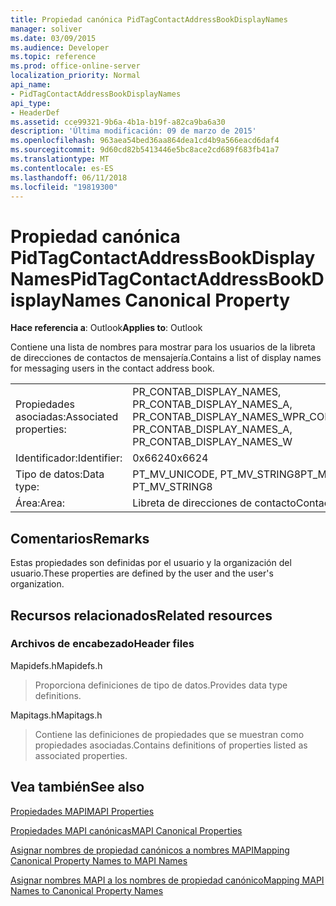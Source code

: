 ```yaml
---
title: Propiedad canónica PidTagContactAddressBookDisplayNames
manager: soliver
ms.date: 03/09/2015
ms.audience: Developer
ms.topic: reference
ms.prod: office-online-server
localization_priority: Normal
api_name:
- PidTagContactAddressBookDisplayNames
api_type:
- HeaderDef
ms.assetid: cce99321-9b6a-4b1a-b19f-a82ca9ba6a30
description: 'Última modificación: 09 de marzo de 2015'
ms.openlocfilehash: 963aea54bed36aa864dea1cd4b9a566eacd6daf4
ms.sourcegitcommit: 9d60cd82b5413446e5bc8ace2cd689f683fb41a7
ms.translationtype: MT
ms.contentlocale: es-ES
ms.lasthandoff: 06/11/2018
ms.locfileid: "19819300"
---
```

# <a name="pidtagcontactaddressbookdisplaynames-canonical-property"></a><span data-ttu-id="6bb9b-103">Propiedad canónica PidTagContactAddressBookDisplayNames</span><span class="sxs-lookup"><span data-stu-id="6bb9b-103">PidTagContactAddressBookDisplayNames Canonical Property</span></span>

  
  
<span data-ttu-id="6bb9b-104">**Hace referencia a**: Outlook</span><span class="sxs-lookup"><span data-stu-id="6bb9b-104">**Applies to**: Outlook</span></span> 
  
<span data-ttu-id="6bb9b-105">Contiene una lista de nombres para mostrar para los usuarios de la libreta de direcciones de contactos de mensajería.</span><span class="sxs-lookup"><span data-stu-id="6bb9b-105">Contains a list of display names for messaging users in the contact address book.</span></span>
  
|||
|:-----|:-----|
|<span data-ttu-id="6bb9b-106">Propiedades asociadas:</span><span class="sxs-lookup"><span data-stu-id="6bb9b-106">Associated properties:</span></span>  <br/> |<span data-ttu-id="6bb9b-107">PR_CONTAB_DISPLAY_NAMES, PR_CONTAB_DISPLAY_NAMES_A, PR_CONTAB_DISPLAY_NAMES_W</span><span class="sxs-lookup"><span data-stu-id="6bb9b-107">PR_CONTAB_DISPLAY_NAMES, PR_CONTAB_DISPLAY_NAMES_A, PR_CONTAB_DISPLAY_NAMES_W</span></span>  <br/> |
|<span data-ttu-id="6bb9b-108">Identificador:</span><span class="sxs-lookup"><span data-stu-id="6bb9b-108">Identifier:</span></span>  <br/> |<span data-ttu-id="6bb9b-109">0x6624</span><span class="sxs-lookup"><span data-stu-id="6bb9b-109">0x6624</span></span>  <br/> |
|<span data-ttu-id="6bb9b-110">Tipo de datos:</span><span class="sxs-lookup"><span data-stu-id="6bb9b-110">Data type:</span></span>  <br/> |<span data-ttu-id="6bb9b-111">PT_MV_UNICODE, PT_MV_STRING8</span><span class="sxs-lookup"><span data-stu-id="6bb9b-111">PT_MV_UNICODE, PT_MV_STRING8</span></span>  <br/> |
|<span data-ttu-id="6bb9b-112">Área:</span><span class="sxs-lookup"><span data-stu-id="6bb9b-112">Area:</span></span>  <br/> |<span data-ttu-id="6bb9b-113">Libreta de direcciones de contacto</span><span class="sxs-lookup"><span data-stu-id="6bb9b-113">Contact address book</span></span>  <br/> |
   
## <a name="remarks"></a><span data-ttu-id="6bb9b-114">Comentarios</span><span class="sxs-lookup"><span data-stu-id="6bb9b-114">Remarks</span></span>

<span data-ttu-id="6bb9b-115">Estas propiedades son definidas por el usuario y la organización del usuario.</span><span class="sxs-lookup"><span data-stu-id="6bb9b-115">These properties are defined by the user and the user's organization.</span></span>
  
## <a name="related-resources"></a><span data-ttu-id="6bb9b-116">Recursos relacionados</span><span class="sxs-lookup"><span data-stu-id="6bb9b-116">Related resources</span></span>

### <a name="header-files"></a><span data-ttu-id="6bb9b-117">Archivos de encabezado</span><span class="sxs-lookup"><span data-stu-id="6bb9b-117">Header files</span></span>

<span data-ttu-id="6bb9b-118">Mapidefs.h</span><span class="sxs-lookup"><span data-stu-id="6bb9b-118">Mapidefs.h</span></span>
  
> <span data-ttu-id="6bb9b-119">Proporciona definiciones de tipo de datos.</span><span class="sxs-lookup"><span data-stu-id="6bb9b-119">Provides data type definitions.</span></span>
    
<span data-ttu-id="6bb9b-120">Mapitags.h</span><span class="sxs-lookup"><span data-stu-id="6bb9b-120">Mapitags.h</span></span>
  
> <span data-ttu-id="6bb9b-121">Contiene las definiciones de propiedades que se muestran como propiedades asociadas.</span><span class="sxs-lookup"><span data-stu-id="6bb9b-121">Contains definitions of properties listed as associated properties.</span></span>
    
## <a name="see-also"></a><span data-ttu-id="6bb9b-122">Vea también</span><span class="sxs-lookup"><span data-stu-id="6bb9b-122">See also</span></span>



[<span data-ttu-id="6bb9b-123">Propiedades MAPI</span><span class="sxs-lookup"><span data-stu-id="6bb9b-123">MAPI Properties</span></span>](mapi-properties.md)
  
[<span data-ttu-id="6bb9b-124">Propiedades MAPI canónicas</span><span class="sxs-lookup"><span data-stu-id="6bb9b-124">MAPI Canonical Properties</span></span>](mapi-canonical-properties.md)
  
[<span data-ttu-id="6bb9b-125">Asignar nombres de propiedad canónicos a nombres MAPI</span><span class="sxs-lookup"><span data-stu-id="6bb9b-125">Mapping Canonical Property Names to MAPI Names</span></span>](mapping-canonical-property-names-to-mapi-names.md)
  
[<span data-ttu-id="6bb9b-126">Asignar nombres MAPI a los nombres de propiedad canónico</span><span class="sxs-lookup"><span data-stu-id="6bb9b-126">Mapping MAPI Names to Canonical Property Names</span></span>](mapping-mapi-names-to-canonical-property-names.md)

